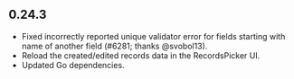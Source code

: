 ## 0.24.3

- Fixed incorrectly reported unique validator error for fields starting with name of another field (#6281; thanks @svobol13).
- Reload the created/edited records data in the RecordsPicker UI.
- Updated Go dependencies.
